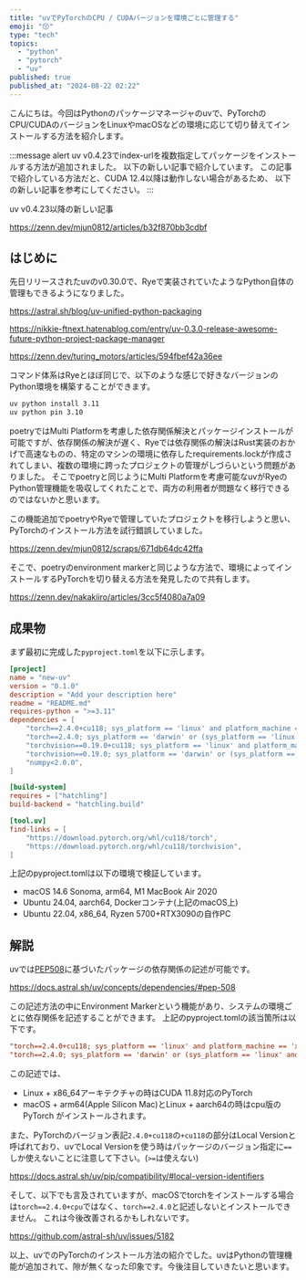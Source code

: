 ```yaml
---
title: "uvでPyTorchのCPU / CUDAバージョンを環境ごとに管理する"
emoji: "😚"
type: "tech"
topics:
  - "python"
  - "pytorch"
  - "uv"
published: true
published_at: "2024-08-22 02:22"
---
```


こんにちは。今回はPythonのパッケージマネージャのuvで、PyTorchのCPU/CUDAのバージョンをLinuxやmacOSなどの環境に応じて切り替えてインストールする方法を紹介します。

:::message alert
uv v0.4.23でindex-urlを複数指定してパッケージをインストールする方法が追加されました。
以下の新しい記事で紹介しています。
この記事で紹介している方法だと、CUDA 12.4以降は動作しない場合があるため、
以下の新しい記事を参考にしてください。
:::

uv v0.4.23以降の新しい記事

<https://zenn.dev/mjun0812/articles/b32f870bb3cdbf>

## はじめに

先日リリースされたuvのv0.30.0で、Ryeで実装されていたようなPython自体の管理もできるようになりました。

<https://astral.sh/blog/uv-unified-python-packaging>

<https://nikkie-ftnext.hatenablog.com/entry/uv-0.3.0-release-awesome-future-python-project-package-manager>

<https://zenn.dev/turing_motors/articles/594fbef42a36ee>

コマンド体系はRyeとほぼ同じで、以下のような感じで好きなバージョンのPython環境を構築することができます。

```bash
uv python install 3.11
uv python pin 3.10
```

poetryではMulti Platformを考慮した依存関係解決とパッケージインストールが可能ですが、依存関係の解決が遅く、Ryeでは依存関係の解決はRust実装のおかげで高速なものの、特定のマシンの環境に依存したrequirements.lockが作成されてしまい、複数の環境に跨ったプロジェクトの管理がしづらいという問題がありました。
そこでpoetryと同じようにMulti Platformを考慮可能なuvがRyeのPython管理機能を吸収してくれたことで、両方の利用者が問題なく移行できるのではないかと思います。

この機能追加でpoetryやRyeで管理していたプロジェクトを移行しようと思い、PyTorchのインストール方法を試行錯誤していました。

<https://zenn.dev/mjun0812/scraps/671db64dc42ffa>

そこで、poetryのenvironment markerと同じような方法で、環境によってインストールするPyTorchを切り替える方法を発見したので共有します。

<https://zenn.dev/nakakiiro/articles/3cc5f4080a7a09>

## 成果物

まず最初に完成した`pyproject.toml`を以下に示します。

```toml
[project]
name = "new-uv"
version = "0.1.0"
description = "Add your description here"
readme = "README.md"
requires-python = ">=3.11"
dependencies = [
    "torch==2.4.0+cu118; sys_platform == 'linux' and platform_machine == 'x86_64'",
    "torch==2.4.0; sys_platform == 'darwin' or (sys_platform == 'linux' and platform_machine == 'aarch64')",
    "torchvision==0.19.0+cu118; sys_platform == 'linux' and platform_machine == 'x86_64'",
    "torchvision==0.19.0; sys_platform == 'darwin' or (sys_platform == 'linux' and platform_machine == 'aarch64')",
    "numpy<2.0.0",
]

[build-system]
requires = ["hatchling"]
build-backend = "hatchling.build"

[tool.uv]
find-links = [
    "https://download.pytorch.org/whl/cu118/torch",
    "https://download.pytorch.org/whl/cu118/torchvision",
]
```

上記のpyproject.tomlは以下の環境で検証しています。

- macOS 14.6 Sonoma, arm64, M1 MacBook Air 2020
- Ubuntu 24.04, aarch64, Dockerコンテナ(上記のmacOS上)
- Ubuntu 22.04, x86_64, Ryzen 5700+RTX3090の自作PC

## 解説

uvでは[PEP508](https://peps.python.org/pep-0508/)に基づいたパッケージの依存関係の記述が可能です。

<https://docs.astral.sh/uv/concepts/dependencies/#pep-508>

この記述方法の中にEnvironment Markerという機能があり、システムの環境ごとに依存関係を記述することができます。
上記のpyproject.tomlの該当箇所は以下です。

```toml
"torch==2.4.0+cu118; sys_platform == 'linux' and platform_machine == 'x86_64'",
"torch==2.4.0; sys_platform == 'darwin' or (sys_platform == 'linux' and platform_machine == 'aarch64')",
```

この記述では、

- Linux + x86_64アーキテクチャの時はCUDA 11.8対応のPyTorch
- macOS + arm64(Apple Silicon Mac)とLinux + aarch64の時はcpu版のPyTorch
がインストールされます。

また、PyTorchのバージョン表記`2.4.0+cu118`の`+cu118`の部分はLocal Versionと呼ばれており、uvでLocal Versionを使う時はパッケージのバージョン指定に`==`しか使えないことに注意して下さい。(`>=`は使えない)

<https://docs.astral.sh/uv/pip/compatibility/#local-version-identifiers>

そして、以下でも言及されていますが、macOSでtorchをインストールする場合は`torch==2.4.0+cpu`ではなく、`torch==2.4.0`と記述しないとインストールできません。
これは今後改善されるかもしれないです。

<https://github.com/astral-sh/uv/issues/5182>

以上、uvでのPyTorchのインストール方法の紹介でした。uvはPythonの管理機能が追加されて、隙が無くなった印象です。今後注目していきたいと思います。
